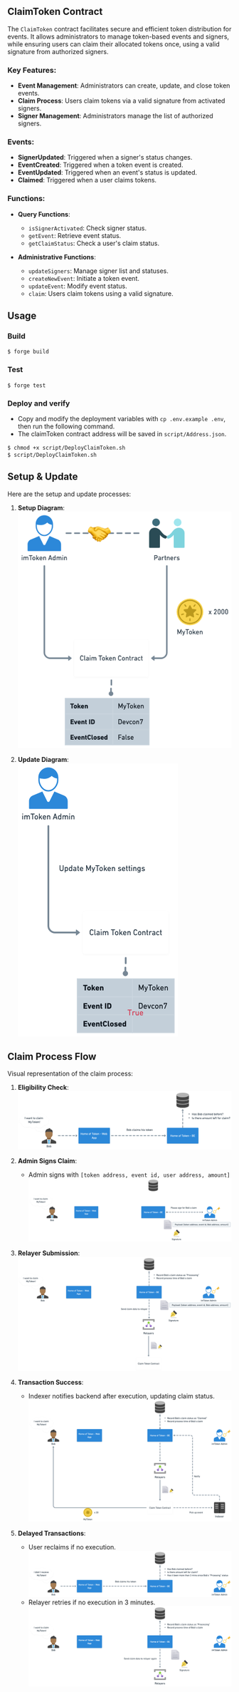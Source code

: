 ## ClaimToken Contract

The `ClaimToken` contract facilitates secure and efficient token distribution for events. It allows administrators to manage token-based events and signers, while ensuring users can claim their allocated tokens once, using a valid signature from authorized signers.

### Key Features:

- **Event Management**: Administrators can create, update, and close token events.
- **Claim Process**: Users claim tokens via a valid signature from activated signers.
- **Signer Management**: Administrators manage the list of authorized signers.

### Events:

- **SignerUpdated**: Triggered when a signer's status changes.
- **EventCreated**: Triggered when a token event is created.
- **EventUpdated**: Triggered when an event's status is updated.
- **Claimed**: Triggered when a user claims tokens.

### Functions:

- **Query Functions**:

  - `isSignerActivated`: Check signer status.
  - `getEvent`: Retrieve event status.
  - `getClaimStatus`: Check a user's claim status.

- **Administrative Functions**:
  - `updateSigners`: Manage signer list and statuses.
  - `createNewEvent`: Initiate a token event.
  - `updateEvent`: Modify event status.
  - `claim`: Users claim tokens using a valid signature.

## Usage

### Build

```shell
$ forge build
```

### Test

```shell
$ forge test
```

### Deploy and verify

- Copy and modify the deployment variables with `cp .env.example .env`, then run the following command.
- The claimToken contract address will be saved in `script/Address.json`.

```shell
$ chmod +x script/DeployClaimToken.sh
$ script/DeployClaimToken.sh
```

## Setup & Update

Here are the setup and update processes:

1. **Setup Diagram**:  
   ![Setup Diagram](assets/setupDiagram.png)

2. **Update Diagram**:  
   ![Update Diagram](assets/updateDiagram.png)

## Claim Process Flow

Visual representation of the claim process:

1. **Eligibility Check**:  
   ![Claim Check](assets/claimCheck.png)

2. **Admin Signs Claim**:

   - Admin signs with `[token address, event id, user address, amount]`  
     ![Admin Signs](assets/adminSigns.png)

3. **Relayer Submission**:  
   ![Relayer Submission](assets/relayerSubmission.png)

4. **Transaction Success**:

   - Indexer notifies backend after execution, updating claim status.  
     ![Transaction Success](assets/transactionSuccess.png)

5. **Delayed Transactions**:
   - User reclaims if no execution.  
     ![User Reclaims](assets/userReclaims.png)
   - Relayer retries if no execution in 3 minutes.  
     ![Relayer Retries](assets/relayerRetries.png)
